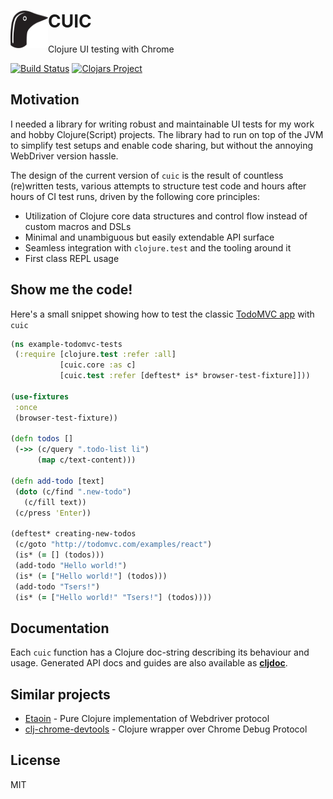 # <img src="kuikka.svg" align="left" width="60" height="60"> CUIC

Clojure UI testing with Chrome

[![Build Status](https://img.shields.io/travis/milankinen/cuic/master.svg?style=flat-square)](https://travis-ci.org/milankinen/cuic)
[![Clojars Project](https://img.shields.io/clojars/v/cuic.svg?style=flat-square)](https://clojars.org/cuic)

## Motivation

I needed a library for writing robust and maintainable UI tests for my work 
and hobby Clojure(Script) projects. The library had to run on top of the 
JVM to simplify test setups and enable code sharing, but without the 
annoying WebDriver version hassle. 

The design of the current version of `cuic` is the result of countless 
(re)written tests, various attempts to structure test code and hours
after hours of CI test runs, driven by the following core principles:

  * Utilization of Clojure core data structures and control flow instead 
    of custom macros and DSLs
  * Minimal and unambiguous but easily extendable API surface 
  * Seamless integration with `clojure.test` and the tooling around it
  * First class REPL usage

## Show me the code!

Here's a small snippet showing how to test the classic
[TodoMVC app](http://todomvc.com/examples/react) with `cuic`

```clojure 
(ns example-todomvc-tests
 (:require [clojure.test :refer :all]
           [cuic.core :as c]
           [cuic.test :refer [deftest* is* browser-test-fixture]]))

(use-fixtures
 :once
 (browser-test-fixture))

(defn todos []
 (->> (c/query ".todo-list li")
      (map c/text-content)))

(defn add-todo [text]
 (doto (c/find ".new-todo")
   (c/fill text))
 (c/press 'Enter))

(deftest* creating-new-todos
 (c/goto "http://todomvc.com/examples/react")
 (is* (= [] (todos)))
 (add-todo "Hello world!")
 (is* (= ["Hello world!"] (todos)))
 (add-todo "Tsers!")
 (is* (= ["Hello world!" "Tsers!"] (todos))))
```

## Documentation

Each `cuic` function has a Clojure doc-string describing its behaviour and usage. 
Generated API docs and guides are also available as **[cljdoc](https://cljdoc.org/d/cuic/cuic)**.

## Similar projects

* [Etaoin](https://github.com/igrishaev/etaoin) - Pure Clojure implementation of Webdriver protocol
* [clj-chrome-devtools](https://github.com/tatut/clj-chrome-devtools) - Clojure wrapper over Chrome Debug Protocol

## License

MIT
